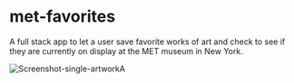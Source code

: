 # met-favorites
A full stack app to let a user save favorite works of art and check to see if they are currently on display at the MET museum in New York.

<img src= "static/artwork-single.png" alt="Screenshot-single-artwork"/>A
